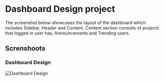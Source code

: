 # Dashboard Design project

The screenshot below showcases the layout of the dashboard which includes Sidebar, Header and Content. 
Content section consists of projects that logged in user has, Announcements and Trending users.

## Screnshoots

### Dashboard Design
![Dashboard Design](https://i.imgur.com/fNP8Eit.png)